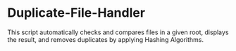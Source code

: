 # Duplicate-File-Handler
 This script automatically checks and compares files in a given root, displays the result, and removes duplicates by applying Hashing Algorithms.
